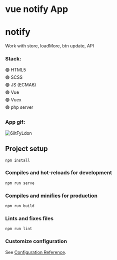 # vue notify App   

# notify
Work with store, loadMore, btn update, API    

### Stack:    
:green_circle: HTML5       
:green_circle: SCSS          
:green_circle: JS (ECMA6)              
:green_circle: Vue   
:green_circle: Vuex   
:green_circle: php server   

### App gif:   
![6iltFyLdon](https://user-images.githubusercontent.com/86303341/143471252-34792257-52c2-4ac9-b0c7-7b5cb4d22171.gif)

   

## Project setup
```
npm install
```

### Compiles and hot-reloads for development
```
npm run serve
```

### Compiles and minifies for production
```
npm run build
```

### Lints and fixes files
```
npm run lint
```

### Customize configuration
See [Configuration Reference](https://cli.vuejs.org/config/).
